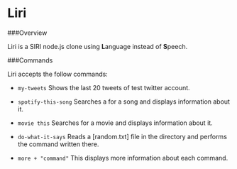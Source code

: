 # Liri

###Overview

Liri is a SIRI node.js clone using **L**anguage instead of **S**peech.

###Commands

Liri accepts the follow commands:

* `my-tweets`
Shows the last 20 tweets of test twitter account.

* `spotify-this-song`
Searches a for a song and displays information about it.

* `movie this`
Searches for a movie and displays information about it.

* `do-what-it-says` 
Reads a [random.txt] file in the directory and performs the command written there.

* `more + "command"`
This displays more information about each command.
